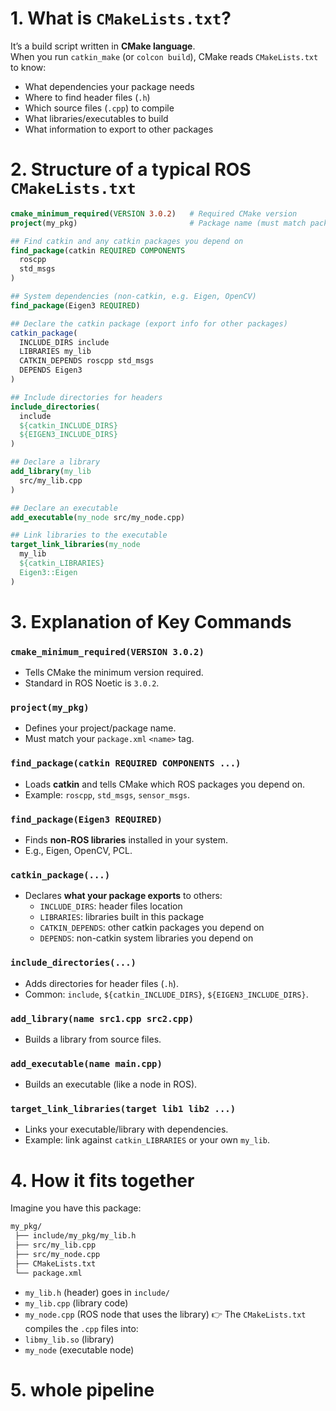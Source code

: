 # 1. What is `CMakeLists.txt`?

It’s a build script written in **CMake language**.  
When you run `catkin_make` (or `colcon build`), CMake reads `CMakeLists.txt` to know:
- What dependencies your package needs
- Where to find header files (`.h`)
- Which source files (`.cpp`) to compile
- What libraries/executables to build
- What information to export to other packages

# 2. Structure of a typical ROS `CMakeLists.txt`

```cmake
cmake_minimum_required(VERSION 3.0.2)   # Required CMake version
project(my_pkg)                         # Package name (must match package.xml)

## Find catkin and any catkin packages you depend on
find_package(catkin REQUIRED COMPONENTS
  roscpp
  std_msgs
)

## System dependencies (non-catkin, e.g. Eigen, OpenCV)
find_package(Eigen3 REQUIRED)

## Declare the catkin package (export info for other packages)
catkin_package(
  INCLUDE_DIRS include
  LIBRARIES my_lib
  CATKIN_DEPENDS roscpp std_msgs
  DEPENDS Eigen3
)

## Include directories for headers
include_directories(
  include
  ${catkin_INCLUDE_DIRS}
  ${EIGEN3_INCLUDE_DIRS}
)

## Declare a library
add_library(my_lib
  src/my_lib.cpp
)

## Declare an executable
add_executable(my_node src/my_node.cpp)

## Link libraries to the executable
target_link_libraries(my_node
  my_lib
  ${catkin_LIBRARIES}
  Eigen3::Eigen
)

```

# 3. Explanation of Key Commands
### `cmake_minimum_required(VERSION 3.0.2)`
- Tells CMake the minimum version required.
- Standard in ROS Noetic is `3.0.2`.
### `project(my_pkg)`
- Defines your project/package name.
- Must match your `package.xml` `<name>` tag.
### `find_package(catkin REQUIRED COMPONENTS ...)`
- Loads **catkin** and tells CMake which ROS packages you depend on.
- Example: `roscpp`, `std_msgs`, `sensor_msgs`.
### `find_package(Eigen3 REQUIRED)`
- Finds **non-ROS libraries** installed in your system.
- E.g., Eigen, OpenCV, PCL.
### `catkin_package(...)`
- Declares **what your package exports** to others:
    - `INCLUDE_DIRS`: header files location
    - `LIBRARIES`: libraries built in this package
    - `CATKIN_DEPENDS`: other catkin packages you depend on
    - `DEPENDS`: non-catkin system libraries you depend on
### `include_directories(...)`
- Adds directories for header files (`.h`).
- Common: `include`, `${catkin_INCLUDE_DIRS}`, `${EIGEN3_INCLUDE_DIRS}`.
### `add_library(name src1.cpp src2.cpp)`
- Builds a library from source files.
### `add_executable(name main.cpp)`
- Builds an executable (like a node in ROS).
### `target_link_libraries(target lib1 lib2 ...)`
- Links your executable/library with dependencies.
- Example: link against `catkin_LIBRARIES` or your own `my_lib`.


# 4. How it fits together
Imagine you have this package:
```bash
my_pkg/
 ├── include/my_pkg/my_lib.h
 ├── src/my_lib.cpp
 ├── src/my_node.cpp
 ├── CMakeLists.txt
 └── package.xml
```
- `my_lib.h` (header) goes in `include/`
- `my_lib.cpp` (library code)
- `my_node.cpp` (ROS node that uses the library)
👉 The `CMakeLists.txt` compiles the `.cpp` files into:
- `libmy_lib.so` (library)
- `my_node` (executable node)



# 5. whole pipeline
